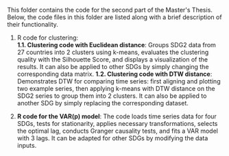 This folder contains the code for the second part of the Master's Thesis. Below, the code files in this folder are listed along with a brief description of their functionality.
1. R code for clustering:  
   **1.1. Clustering code with Euclidean distance**: Groups SDG2 data from 27 countries into 2 clusters using k-means, evaluates the clustering quality with the Silhouette Score, and displays a visualization of the results. It can also be applied to other SDGs by simply changing the corresponding data matrix.
   **1.2. Clustering code with DTW distance**: Demonstrates DTW for comparing time series: first aligning and plotting two example series, then applying k-means with DTW distance on the SDG2 series to group them into 2 clusters. It can also be applied to another SDG by simply replacing the corresponding dataset.
   
3. **R code for the VAR(p) model**: The code loads time series data for four SDGs, tests for stationarity, applies necessary transformations, selects the optimal lag, conducts Granger causality tests, and fits a VAR model with 3 lags. It can be adapted for other SDGs by modifying the data inputs.
